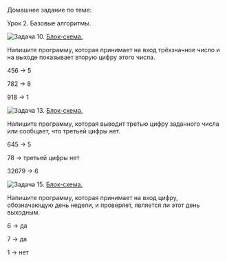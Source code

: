 Домашнее задание по теме:

Урок 2. Базовые алгоритмы.

![Задача 10.](/Task1/Program.cs) [Блок-схема.](/Task1/Task1.drawio.png)

Напишите программу, которая принимает на вход трёхзначное число и на выходе показывает вторую цифру этого числа.

456 -> 5

782 -> 8

918 -> 1

![Задача 13.](/Task2/Program.cs) [Блок-схема.](/Task2/Task2.drawio.png) 

Напишите программу, которая выводит третью цифру заданного числа или сообщает, что третьей цифры нет.

645 -> 5

78 -> третьей цифры нет

32679 -> 6

![Задача 15.](/Task3/Program.cs) [Блок-схема.](/Task3/Task3.drawio.png) 

Напишите программу, которая принимает на вход цифру, обозначающую день недели, и проверяет, является ли этот день выходным.

6 -> да

7 -> да

1 -> нет